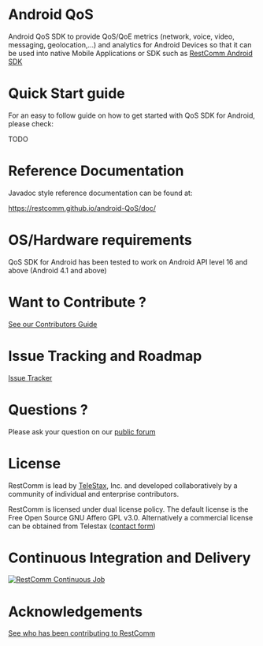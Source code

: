 Android QoS
================

Android QoS SDK to provide QoS/QoE metrics (network, voice, video, messaging, geolocation,...) and analytics for Android Devices so that it can be used into native Mobile Applications or SDK such as [RestComm Android SDK](https://github.com/RestComm/restcomm-android-sdk)

Quick Start guide
================

For an easy to follow guide on how to get started with QoS SDK for Android, please check:

TODO

Reference Documentation
================

Javadoc style reference documentation can be found at:

https://restcomm.github.io/android-QoS/doc/

OS/Hardware requirements
================

QoS SDK for Android has been tested to work on Android API level 16 and above (Android 4.1 and above)

Want to Contribute ? 
========
[See our Contributors Guide](https://github.com/RestComm/RestComm-Core/wiki/Contribute-to-RestComm)

Issue Tracking and Roadmap
========
[Issue Tracker](https://github.com/RestComm/android-qos/issues)

Questions ?
========
Please ask your question on our [public forum](http://groups.google.com/group/restcomm)

License
========

RestComm is lead by [TeleStax](http://www.telestax.com/), Inc. and developed collaboratively by a community of individual and enterprise contributors.

RestComm is licensed under dual license policy. The default license is the Free Open Source GNU Affero GPL v3.0. Alternatively a commercial license can be obtained from Telestax ([contact form](http://www.telestax.com/contactus/#InquiryForm))

Continuous Integration and Delivery
========
[![RestComm Continuous Job](http://www.cloudbees.com/sites/default/files/Button-Built-on-CB-1.png)](https://mobicents.ci.cloudbees.com/job/RestComm/)

Acknowledgements
========
[See who has been contributing to RestComm](http://www.telestax.com/opensource/acknowledgments/)
